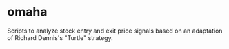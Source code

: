 # omaha
Scripts to analyze stock entry and exit price signals based on an adaptation of Richard Dennis's "Turtle" strategy.
